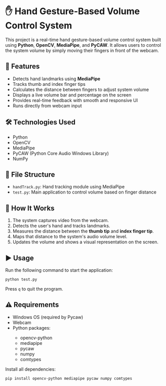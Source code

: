 <h1>✋ Hand Gesture-Based Volume Control System</h1>

<p>
This project is a real-time hand gesture-based volume control system built using <strong>Python</strong>, <strong>OpenCV</strong>, <strong>MediaPipe</strong>, and <strong>PyCAW</strong>. It allows users to control the system volume by simply moving their fingers in front of the webcam.
</p>

<h2>🔧 Features</h2>
<ul>
  <li>Detects hand landmarks using <strong>MediaPipe</strong></li>
  <li>Tracks thumb and index finger tips</li>
  <li>Calculates the distance between fingers to adjust system volume</li>
  <li>Displays a live volume bar and percentage on the screen</li>
  <li>Provides real-time feedback with smooth and responsive UI</li>
  <li>Runs directly from webcam input</li>
</ul>

<h2>🛠 Technologies Used</h2>
<ul>
  <li>Python</li>
  <li>OpenCV</li>
  <li>MediaPipe</li>
  <li>PyCAW (Python Core Audio Windows Library)</li>
  <li>NumPy</li>
</ul>

<h2>📂 File Structure</h2>
<ul>
  <li><code>handTrack.py</code>: Hand tracking module using MediaPipe</li>
  <li><code>test.py</code>: Main application to control volume based on finger distance</li>
</ul>

<h2>📌 How It Works</h2>
<ol>
  <li>The system captures video from the webcam.</li>
  <li>Detects the user's hand and tracks landmarks.</li>
  <li>Measures the distance between the <strong>thumb tip</strong> and <strong>index finger tip</strong>.</li>
  <li>Maps that distance to the system's audio volume level.</li>
  <li>Updates the volume and shows a visual representation on the screen.</li>
</ol>

<h2>▶️ Usage</h2>
<p>Run the following command to start the application:</p>
<pre><code>python test.py</code></pre>
<p>Press <code>q</code> to quit the program.</p>

<h2>⚠️ Requirements</h2>
<ul>
  <li>Windows OS (required by Pycaw)</li>
  <li>Webcam</li>
  <li>Python packages:</li>
  <ul>
    <li>opencv-python</li>
    <li>mediapipe</li>
    <li>pycaw</li>
    <li>numpy</li>
    <li>comtypes</li>
  </ul>
</ul>

<p>Install all dependencies:</p>
<pre><code>pip install opencv-python mediapipe pycaw numpy comtypes</code></pre>
